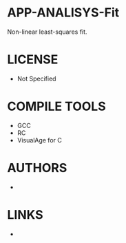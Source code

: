 APP-ANALISYS-Fit
================

Non-linear least-squares fit.

LICENSE
===============
* Not Specified

COMPILE TOOLS
===============
* GCC
* RC
* VisualAge for C

AUTHORS
===============
* 

LINKS
===============
* 
